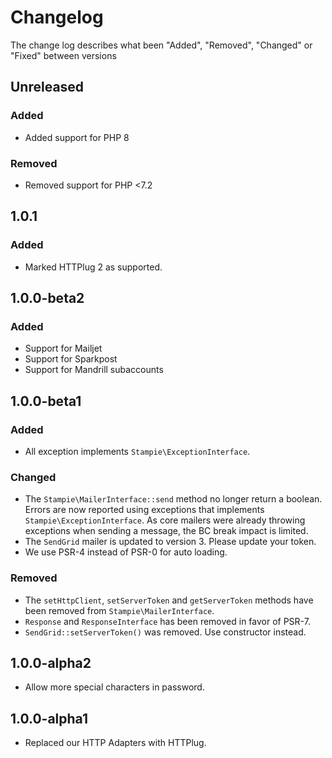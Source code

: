 # Changelog

The change log describes what been "Added", "Removed", "Changed" or "Fixed" between versions

## Unreleased

### Added

- Added support for PHP 8

### Removed

- Removed support for PHP <7.2

## 1.0.1

### Added

- Marked HTTPlug 2 as supported.

## 1.0.0-beta2

### Added

- Support for Mailjet
- Support for Sparkpost
- Support for Mandrill subaccounts

## 1.0.0-beta1

### Added

- All exception implements `Stampie\ExceptionInterface`.

### Changed

- The `Stampie\MailerInterface::send` method no longer return a boolean. Errors are now reported using exceptions that implements `Stampie\ExceptionInterface`. As core mailers were already throwing exceptions when sending a message, the BC break impact is limited.
- The `SendGrid` mailer is updated to version 3. Please update your token.
- We use PSR-4 instead of PSR-0 for auto loading.

### Removed

- The `setHttpClient`, `setServerToken` and `getServerToken` methods have been removed from `Stampie\MailerInterface`.
- `Response` and `ResponseInterface` has been removed in favor of PSR-7.
- `SendGrid::setServerToken()` was removed. Use constructor instead.

## 1.0.0-alpha2

- Allow more special characters in password.

## 1.0.0-alpha1

- Replaced our HTTP Adapters with HTTPlug.

